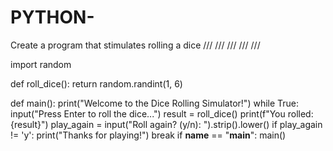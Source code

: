 

# PYTHON-
Create a program that stimulates rolling a dice
      ///        ///      ///      ///        ///

 
 
 
 
 import random

def roll_dice():
    return random.randint(1, 6)



def main():
    print("Welcome to the Dice Rolling Simulator!")
    while True:
        input("Press Enter to roll the dice...")
        result = roll_dice()
        print(f"You rolled: {result}")
        play_again = input("Roll again? (y/n): ").strip().lower()
        if play_again != 'y':
            print("Thanks for playing!")
            break
if __name__ == "__main__":
    main()
